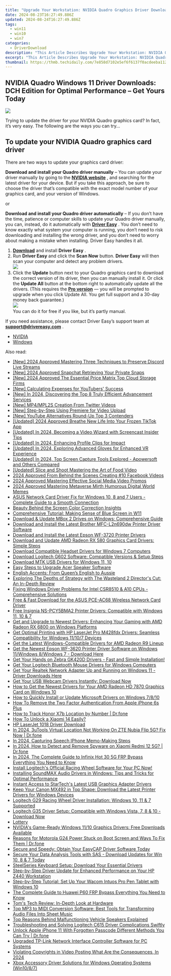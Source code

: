 ```yaml
---
title: "Upgrade Your Workstation: NVIDIA Quadro Graphics Driver Downloads for Windows 11 Users"
date: 2024-08-23T16:27:49.886Z
updated: 2024-08-24T16:27:49.886Z
tags:
  - win11
  - win10
  - win7
categories:
  - DriverDownload
description: "This Article Describes Upgrade Your Workstation: NVIDIA Quadro Graphics Driver Downloads for Windows 11 Users"
excerpt: "This Article Describes Upgrade Your Workstation: NVIDIA Quadro Graphics Driver Downloads for Windows 11 Users"
thumbnail: https://thmb.techidaily.com/7e858d7102e5ef6f6137f0acdeeba112d7b0daf0c9e0dad5ba4b3979a33bb860.jpg
---
```


## NVIDIA Quadro Windows 11 Driver Downloads: DCH Edition for Optimal Performance – Get Yours Today

![](https://images.drivereasy.com/wp-content/uploads/2018/12/img_5c04e0f842957.jpg)

 Trying to update the driver for your NVIDIA Quadro graphics card? In fact, it’s very easy. The following are the ways you can try…

## To update your NVIDIA Quadro graphics card driver

There are two ways to update your graphics card driver:

**Download and install your Quadro driver manually** – You can update your driver manually by going to the **[NVIDIA website](https://www.nvidia.com/)**  , and searching for the latest driver for your device. But if you take this approach, be sure to choose the driver that’s compatible with the exact model number of your graphics card, and your version of Windows.

or

**Download and install your Quadro driver automatically** – If you don’t have the time, patience or computer skills to update your Quadro driver manually, you can, instead, do it automatically with **[Driver Easy](https://tools.techidaily.com/drivereasy/download/)**  . You don’t need to know exactly what system your computer is running, you don’t need to risk downloading and installing the wrong driver, and you don’t need to worry about making a mistake when installing. Driver Easy handles it all.

1. [**Download**](https://tools.techidaily.com/drivereasy/download/) and install **Driver Easy** .
2. Run **Driver Easy** and click the **Scan Now** button. **Driver Easy**  will then scan your computer and detect any problem drivers.  
![](https://images.drivereasy.com/wp-content/uploads/2018/10/img_5bd0366bd75a4.jpg)
3. Click the **Update**  button next to your Quadro graphics card to download the correct version of its driver, then you can manually install it. Or click the **Update All**  button at the bottom right to automatically update all the drivers. (This requires the **[Pro version](https://tools.techidaily.com/drivereasy/download/)**  — you will be prompted to upgrade when you click Update All. You get full support and a 30-day money back guarantee.)  
![](https://images.drivereasy.com/wp-content/uploads/2018/12/img_5c04e9c9e812a.jpg)  
 You can do it for free if you like, but it’s partly manual.

 If you need assistance, please contact Driver Easy’s support team at **[support@drivereasy.com](https://tools.techidaily.com/drivereasy/download/)**  .

* [NVIDIA](https://tools.techidaily.com/drivereasy/download/)
* [Windows](https://tools.techidaily.com/drivereasy/download/)

<ins class="adsbygoogle"
     style="display:block"
     data-ad-format="autorelaxed"
     data-ad-client="ca-pub-7571918770474297"
     data-ad-slot="1223367746"></ins>



<ins class="adsbygoogle"
     style="display:block"
     data-ad-client="ca-pub-7571918770474297"
     data-ad-slot="8358498916"
     data-ad-format="auto"
     data-full-width-responsive="true"></ins>

<span class="atpl-alsoreadstyle">Also read:</span>
<div><ul>
<li><a href="https://digital-screen-recording.techidaily.com/new-2024-approved-mastering-three-techniques-to-preserve-discord-live-streams/"><u>[New] 2024 Approved  Mastering Three Techniques to Preserve Discord Live Streams</u></a></li>
<li><a href="https://snapchat-videos.techidaily.com/new-2024-approved-snapchat-retrieving-your-private-snaps/"><u>[New] 2024 Approved  Snapchat  Retrieving Your Private Snaps</u></a></li>
<li><a href="https://fox-direct.techidaily.com/new-2024-approved-the-essential-price-matrix-top-cloud-storage-firms/"><u>[New] 2024 Approved  The Essential Price Matrix  Top Cloud Storage Firms</u></a></li>
<li><a href="https://extra-information.techidaily.com/new-calculating-expenses-for-youtubers-success/"><u>[New] Calculating Expenses for YouTubers' Success</u></a></li>
<li><a href="https://facebook-record-videos.techidaily.com/new-in-2024-discovering-the-top-8-truly-efficient-advancement-services/"><u>[New] In 2024, Discovering the Top 8 Truly Efficient Advancement Services</u></a></li>
<li><a href="https://twitter-videos.techidaily.com/new-mp4mpl2s-creation-from-twitter-videos/"><u>[New] MP4/MPL2S Creation From Twitter Videos</u></a></li>
<li><a href="https://youtube-stream.techidaily.com/new-step-by-step-using-premiere-for-video-upload/"><u>[New] Step-by-Step  Using Premiere for Video Upload</u></a></li>
<li><a href="https://youtube-blog.techidaily.com/outube-alternatives-round-up-top-3-contenders/"><u>[New] YouTube Alternatives Round-Up  Top 3 Contenders</u></a></li>
<li><a href="https://tiktok-video-recordings.techidaily.com/updated-2024-approved-breathe-new-life-into-your-frozen-tiktok-app/"><u>[Updated] 2024 Approved  Breathe New Life Into Your Frozen TikTok App</u></a></li>
<li><a href="https://on-screen-recording.techidaily.com/updated-in-2024-becoming-a-video-wizard-with-screencast-insider-tips/"><u>[Updated] In 2024, Becoming a Video Wizard with Screencast Insider Tips</u></a></li>
<li><a href="https://facebook-videos.techidaily.com/updated-in-2024-enhancing-profile-clips-for-impact/"><u>[Updated] In 2024, Enhancing Profile Clips for Impact</u></a></li>
<li><a href="https://fox-links.techidaily.com/updated-in-2024-exploring-advanced-gloves-for-enhanced-vr-experience/"><u>[Updated] In 2024, Exploring Advanced Gloves for Enhanced VR Experience</u></a></li>
<li><a href="https://on-screen-recording.techidaily.com/updated-in-2024-top-screen-capture-tools-explored-apowersoft-and-others-compared/"><u>[Updated] In 2024, Top Screen Capture Tools Explored - Apowersoft and Others Compared</u></a></li>
<li><a href="https://extra-support.techidaily.com/updated-slice-and-shoot-mastering-the-art-of-food-video/"><u>[Updated] Slice and Shoot  Mastering the Art of Food Video</u></a></li>
<li><a href="https://facebook-clips.techidaily.com/2024-approved-from-behind-the-scenes-creating-10-facebook-videos/"><u>2024 Approved  From Behind the Scenes  Creating #10 Facebook Videos</u></a></li>
<li><a href="https://facebook-video-recording.techidaily.com/2024-approved-mastering-effective-social-media-video-promos/"><u>2024 Approved  Mastering Effective Social Media Video Promos</u></a></li>
<li><a href="https://fox-blue.techidaily.com/2024-approved-mastering-metaverse-mirth-humorous-digital-world-memes/"><u>2024 Approved  Mastering Metaverse Mirth  Humorous Digital World Memes</u></a></li>
<li><a href="https://driver-download.techidaily.com/asus-network-card-driver-fix-for-windows-10-8-and-7-users-complete-guide-to-a-smooth-connection/"><u>ASUS Network Card Driver Fix for Windows 10, 8 and 7 Users - Complete Guide to a Smooth Connection</u></a></li>
<li><a href="https://youtube-blog.techidaily.com/y-behind-the-screen-color-correction-insights/"><u>Beauty Behind the Screen  Color Correction Insights</u></a></li>
<li><a href="https://win11-tips.techidaily.com/comprehensive-tutorial-making-sense-of-blue-screen-in-w11/"><u>Comprehensive Tutorial: Making Sense of Blue Screen in W11</u></a></li>
<li><a href="https://driver-download.techidaily.com/download-and-update-mbox-2-drives-on-windows-comprehensive-guide/"><u>Download & Update MBox 2 Drives on Windows: Comprehensive Guide</u></a></li>
<li><a href="https://driver-download.techidaily.com/download-and-install-the-latest-brother-mfc-l2n690dw-printer-driver-software/"><u>Download and Install the Latest Brother MFC-L2n690dw Printer Driver Software</u></a></li>
<li><a href="https://driver-download.techidaily.com/download-and-install-the-latest-epson-wf-3720-printer-drivers/"><u>Download and Install the Latest Epson WF-3720 Printer Drivers</u></a></li>
<li><a href="https://driver-download.techidaily.com/download-and-update-amd-radeon-rx-580-graphics-card-drivers-simple-steps/"><u>Download and Update AMD Radeon RX 580 Graphics Card Drivers: Simple Steps</u></a></li>
<li><a href="https://driver-download.techidaily.com/download-compatible-headset-drivers-for-windows-7-computers/"><u>Download Compatible Headset Drivers for Windows 7 Computers</u></a></li>
<li><a href="https://driver-download.techidaily.com/download-logitech-g602-software-compatible-versions-and-setup-steps/"><u>Download Logitech G602 Software: Compatible Versions & Setup Steps</u></a></li>
<li><a href="https://driver-install.techidaily.com/download-mtk-usb-drivers-for-windows-11-10/"><u>Download MTK USB Drivers for Windows 11, 10</u></a></li>
<li><a href="https://driver-download.techidaily.com/easy-steps-to-upgrade-acer-speaker-software/"><u>Easy Steps to Upgrade Acer Speaker Software</u></a></li>
<li><a href="https://mondly-stories.techidaily.com/english-accents-from-queens-english-to-aussie/"><u>English Accents: From Queen’s English to Aussie</u></a></li>
<li><a href="https://buynow-help.techidaily.com/exploring-the-depths-of-strategy-with-the-wasteland-2-directors-cut-an-in-depth-review/"><u>Exploring The Depths of Strategy with The Wasteland 2 Director's Cut: An In-Depth Review</u></a></li>
<li><a href="https://driver-download.techidaily.com/fixing-windows-driver-problems-for-intel-csr8510-and-a10-cpus-comprehensive-solutions/"><u>Fixing Windows Driver Problems for Intel CSR8510 & A10 CPUs - Comprehensive Solutions</u></a></li>
<li><a href="https://driver-download.techidaily.com/free-and-fast-download-for-the-asus-pce-ac68-wireless-network-card-driver/"><u>Free & Fast Download for the ASUS PCE-AC68 Wireless Network Card Driver</u></a></li>
<li><a href="https://driver-download.techidaily.com/free-insignia-ns-pcy5bma2-printer-drivers-compatible-with-windows-11-10-and-7/"><u>Free Insignia NS-PCY5BMA2 Printer Drivers: Compatible with Windows 11, 10 & 7</u></a></li>
<li><a href="https://driver-download.techidaily.com/get-and-upgrade-to-newest-drivers-enhancing-your-gaming-with-amd-radeon-rx-6800-on-windows-platforms/"><u>Get and Upgrade to Newest Drivers: Enhancing Your Gaming with AMD Radeon RX 6800 on Windows Platforms</u></a></li>
<li><a href="https://driver-download.techidaily.com/get-optimal-printing-with-hp-laserjet-pro-m428fdx-drivers-seamless-compatibility-for-windows-11107-devices/"><u>Get Optimal Printing with HP LaserJet Pro M428fdx Drivers: Seamless Compatibility for Windows 11/10/7 Devices</u></a></li>
<li><a href="https://driver-download.techidaily.com/get-the-latest-windows-compatible-drivers-for-amd-radeon-r9-lineup/"><u>Get the Latest Windows-Compatible Drivers for AMD Radeon R9 Lineup</u></a></li>
<li><a href="https://driver-download.techidaily.com/1722974651792-get-the-newest-epson-wf-3620-printer-driver-software-on-windows-11windows-8windows-7-download-here/"><u>Get the Newest Epson WF-3620 Printer Driver Software on Windows 11/Windows 8/Windows 7 - Download Here</u></a></li>
<li><a href="https://driver-download.techidaily.com/get-your-hands-on-zebra-gk420d-drivers-fast-and-simple-installation/"><u>Get Your Hands on Zebra GK420D Drivers - Fast and Simple Installation!</u></a></li>
<li><a href="https://driver-download.techidaily.com/get-your-logitech-bluetooth-mouse-drivers-for-windows-computers/"><u>Get Your Logitech Bluetooth Mouse Drivers for Windows Computers</u></a></li>
<li><a href="https://driver-download.techidaily.com/get-your-realtek-network-adapter-up-and-running-on-windows-11-driver-downloads-here/"><u>Get Your Realtek Network Adapter Up and Running on Windows 11 - Driver Downloads Here</u></a></li>
<li><a href="https://driver-download.techidaily.com/get-your-usb-webcam-drivers-instantly-download-now/"><u>Get Your USB Webcam Drivers Instantly: Download Now</u></a></li>
<li><a href="https://driver-download.techidaily.com/how-to-get-the-newest-drivers-for-your-amd-radeon-hd-7870-graphics-card-on-windows-10/"><u>How to Get the Newest Drivers for Your AMD Radeon HD 7870 Graphics Card on Windows 10</u></a></li>
<li><a href="https://driver-download.techidaily.com/how-to-quickly-install-or-update-microsoft-drivers-on-windows-7810/"><u>How to Quickly Install or Update Microsoft Drivers on Windows 7/8/10</u></a></li>
<li><a href="https://apple-account.techidaily.com/how-to-remove-the-two-factor-authentication-from-apple-iphone-6s-plus-by-drfone-ios/"><u>How To Remove the Two Factor Authentication From Apple iPhone 6s Plus</u></a></li>
<li><a href="https://android-location-track.techidaily.com/how-to-track-honor-x7b-location-by-number-drfone-by-drfone-virtual-android/"><u>How to Track Honor X7b Location by Number | Dr.fone</u></a></li>
<li><a href="https://unlock-android.techidaily.com/how-to-unlock-a-xiaomi-14-easily-by-drfone-android/"><u>How To Unlock a Xiaomi 14 Easily?</u></a></li>
<li><a href="https://driver-download.techidaily.com/hp-laserjet-1018-driver-download/"><u>HP LaserJet 1018 Driver Download</u></a></li>
<li><a href="https://fake-location.techidaily.com/in-2024-3utools-virtual-location-not-working-on-zte-nubia-flip-5g-fix-now-drfone-by-drfone-virtual-android/"><u>In 2024, 3uTools Virtual Location Not Working On ZTE Nubia Flip 5G? Fix Now | Dr.fone</u></a></li>
<li><a href="https://screen-recording.techidaily.com/in-2024-capturing-speech-iphone-memo-making-steps/"><u>In 2024, Capturing Speech  IPhone Memo-Making Steps</u></a></li>
<li><a href="https://android-location-track.techidaily.com/in-2024-how-to-detect-and-remove-spyware-on-xiaomi-redmi-12-5g-drfone-by-drfone-virtual-android/"><u>In 2024, How to Detect and Remove Spyware on Xiaomi Redmi 12 5G? | Dr.fone</u></a></li>
<li><a href="https://bypass-frp.techidaily.com/in-2024-the-complete-guide-to-infinix-hot-30-5g-frp-bypass-everything-you-need-to-know-by-drfone-android/"><u>In 2024, The Complete Guide to Infinix Hot 30 5G FRP Bypass Everything You Need to Know</u></a></li>
<li><a href="https://driver-download.techidaily.com/install-logitechs-official-racing-wheel-software-for-your-pc-now/"><u>Install Logitech's Official Racing Wheel Software for Your PC Now!</u></a></li>
<li><a href="https://driver-download.techidaily.com/installing-soundmax-audio-drivers-in-windows-tips-and-tricks-for-optimal-performance/"><u>Installing SoundMAX Audio Drivers in Windows: Tips and Tricks for Optimal Performance</u></a></li>
<li><a href="https://driver-download.techidaily.com/instant-access-to-startechs-latest-usb-graphics-adapter-drivers/"><u>Instant Access to StarTech's Latest USB Graphics Adapter Drivers</u></a></li>
<li><a href="https://driver-download.techidaily.com/keep-your-canon-mx492-in-top-shape-download-the-latest-printer-drivers-for-windows-devices/"><u>Keep Your Canon MX492 in Top Shape: Download the Latest Printer Drivers for Windows Devices</u></a></li>
<li><a href="https://driver-download.techidaily.com/logitech-g29-racing-wheel-driver-installation-windows-10-11-and-7-supported/"><u>Logitech G29 Racing Wheel Driver Installation: Windows 10, 11 & 7 Supported</u></a></li>
<li><a href="https://driver-download.techidaily.com/logitech-g35-driver-setup-compatible-with-windows-vista-7-8-and-10-download-now/"><u>Logitech G35 Driver Setup: Compatible with Windows Vista, 7, 8 & 10 - Download Now</u></a></li>
<li><a href="https://driver-download.techidaily.com/lottery/"><u>Lottery</u></a></li>
<li><a href="https://driver-download.techidaily.com/nvidias-game-ready-windows-1110-graphics-drivers-free-downloads-available/"><u>NVIDIA's Game-Ready Windows 11/10 Graphics Drivers: Free Downloads Available</u></a></li>
<li><a href="https://fix-guide.techidaily.com/reasons-for-motorola-g24-power-stuck-on-boot-screen-and-ways-to-fix-them-drfone-by-drfone-fix-android-problems-fix-android-problems/"><u>Reasons for Motorola G24 Power Stuck on Boot Screen and Ways To Fix Them | Dr.fone</u></a></li>
<li><a href="https://driver-download.techidaily.com/secure-and-speedy-obtain-your-easycap-driver-software-today/"><u>Secure and Speedy: Obtain Your EasyCAP Driver Software Today</u></a></li>
<li><a href="https://driver-download.techidaily.com/1722972128690-secure-your-data-analysis-tools-with-sas-download-updates-for-win-10-8-and-7-today/"><u>Secure Your Data Analysis Tools with SAS - Download Updates for Win 10, 8 & 7 Today</u></a></li>
<li><a href="https://driver-download.techidaily.com/steelseries-keyboard-setup-download-your-essential-drivers/"><u>SteelSeries Keyboard Setup: Download Your Essential Drivers</u></a></li>
<li><a href="https://driver-download.techidaily.com/step-by-step-driver-update-for-enhanced-performance-on-your-hp-z440-workstation/"><u>Step-by-Step Driver Update for Enhanced Performance on Your HP Z440 Workstation</u></a></li>
<li><a href="https://win-dash.techidaily.com/step-by-step-tutorial-set-up-your-wacom-intuos-pro-pen-tablet-with-windows-10/"><u>Step-by-Step Tutorial: Set Up Your Wacom Intuos Pro Pen Tablet with Windows 10</u></a></li>
<li><a href="https://android-frp.techidaily.com/the-complete-guide-to-huawei-p60-frp-bypass-everything-you-need-to-know-by-drfone-android/"><u>The Complete Guide to Huawei P60 FRP Bypass Everything You Need to Know</u></a></li>
<li><a href="https://hardware-tips.techidaily.com/toms-tech-review-in-depth-look-at-hardware/"><u>Tom's Tech Review: In-Depth Look at Hardware</u></a></li>
<li><a href="https://media-tips.techidaily.com/top-mp3-to-midi-conversion-software-best-tools-for-transforming-audio-files-into-sheet-music/"><u>Top MP3 to MIDI Conversion Software: Best Tools for Transforming Audio Files Into Sheet Music</u></a></li>
<li><a href="https://tech-renaissance.techidaily.com/top-reasons-behind-malfunctioning-vehicle-speakers-explained/"><u>Top Reasons Behind Malfunctioning Vehicle Speakers Explained</u></a></li>
<li><a href="https://driver-download.techidaily.com/troubleshooting-and-solving-logitech-c615-driver-complications-swiftly/"><u>Troubleshooting and Solving Logitech C615 Driver Complications Swiftly</u></a></li>
<li><a href="https://iphone-unlock.techidaily.com/unlock-apple-iphone-11-with-forgotten-passcode-different-methods-you-can-try-drfone-by-drfone-ios/"><u>Unlock Apple iPhone 11 With Forgotten Passcode Different Methods You Can Try | Dr.fone</u></a></li>
<li><a href="https://driver-download.techidaily.com/upgraded-tp-link-network-interface-controller-software-for-pc-systems/"><u>Upgraded TP-Link Network Interface Controller Software for PC Systems</u></a></li>
<li><a href="https://facebook-video-content.techidaily.com/violating-copyrights-in-video-posting-what-are-the-consequences-in-2024/"><u>Violating Copyrights in Video Posting  What Are the Consequences, In 2024</u></a></li>
<li><a href="https://driver-download.techidaily.com/xbox-accessory-driver-solutions-for-windows-operating-systems-win1087/"><u>Xbox Accessory Driver Solutions for Windows Operating Systems (Win10/8/7)</u></a></li>
</ul></div>

<!-- affiliate ads begin -->

<!-- affiliate ads end -->